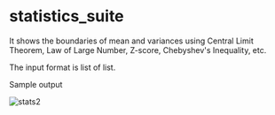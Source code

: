 # statistics_suite

It shows the boundaries of mean and variances using Central Limit Theorem, Law of Large Number, Z-score, Chebyshev's Inequality, etc.

The input format is list of list.

Sample output

![stats2](https://github.com/user-attachments/assets/e4c6ecfe-f080-4643-b09b-c8c6ef9c070b)

